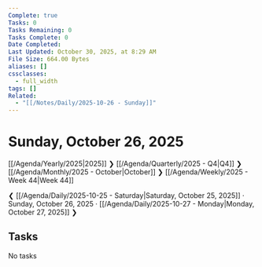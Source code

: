 ```yaml
---
Complete: true
Tasks: 0
Tasks Remaining: 0
Tasks Complete: 0
Date Completed:
Last Updated: October 30, 2025, at 8:29 AM
File Size: 664.00 Bytes
aliases: []
cssclasses:
  - full_width
tags: []
Related:
  - "[[/Notes/Daily/2025-10-26 - Sunday]]"
---
```

# Sunday, October 26, 2025

[[/Agenda/Yearly/2025|2025]] ❯ [[/Agenda/Quarterly/2025 - Q4|Q4]] ❯ [[/Agenda/Monthly/2025 - October|October]] ❯ [[/Agenda/Weekly/2025 - Week 44|Week 44]]

❮ [[/Agenda/Daily/2025-10-25 - Saturday|Saturday, October 25, 2025]] · Sunday, October 26, 2025 · [[/Agenda/Daily/2025-10-27 - Monday|Monday, October 27, 2025]] ❯

## Tasks

<span class="placeholder">No tasks</span>
